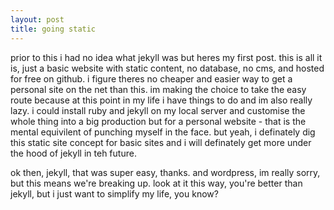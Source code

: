 ```yaml
---
layout: post
title: going static
---
```


prior to this i had no idea what jekyll was but heres my first post. this is all it is, just a basic website with static content, no database, no cms, and hosted for free on github. i figure theres no cheaper and easier way to get a personal site on the net than this. im making the choice to take the easy route because at this point in my life i have things to do and im also really lazy. i could install ruby and jekyll on my local server and customise the whole thing into a big production but for a personal website - that is the mental equivilent of punching myself in the face. but yeah, i definately dig this static site concept for basic sites and i will definately get more under the hood of jekyll in teh future. 

ok then, jekyll, that was super easy, thanks. and wordpress, im really sorry, but this means we're breaking up. look at it this way, you're better than jekyll, but i just want to simplify my life, you know?
